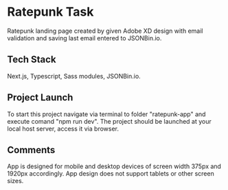 
# Ratepunk Task

Ratepunk landing page created by given Adobe XD design with email validation and saving last email entered to JSONBin.io.

## Tech Stack

Next.js, Typescript, Sass modules, JSONBin.io.

## Project Launch

To start this project navigate via terminal to folder "ratepunk-app" and execute comand "npm run dev". The project should be launched at your local host server, access it via browser.

## Comments

App is designed for mobile and desktop devices of screen width 375px and 1920px accordingly. App design does not support tablets or other screen sizes.


